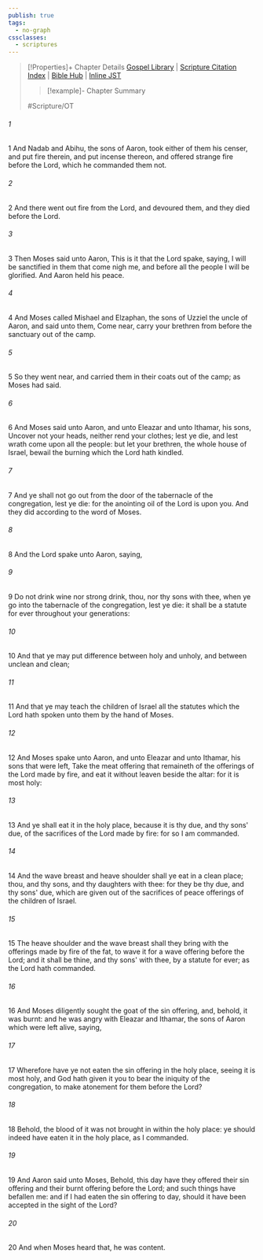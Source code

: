 ```yaml
---
publish: true
tags:
  - no-graph
cssclasses:
  - scriptures
---
```

>[!Properties]+ Chapter Details
>[Gospel Library](https://churchofjesuschrist.org/study/scriptures/ot/lev/10?lang=eng)    |    [Scripture Citation Index](https://scriptures.byu.edu/#0670a::c0670a)    |    [Bible Hub](https://biblehub.com/leviticus/10.htm)    |    [Inline JST](https://scripturetoolbox.com/html/ic/Leviticus/10.html)
>>[!example]- Chapter Summary
>> 
> 
>
>#Scripture/OT
###### 1
1 And Nadab and Abihu, the sons of Aaron, took either of them his censer, and put fire therein, and put incense thereon, and offered strange fire before the Lord, which he commanded them not.
###### 2
2 And there went out fire from the Lord, and devoured them, and they died before the Lord.
###### 3
3 Then Moses said unto Aaron, This is it that the Lord spake, saying, I will be sanctified in them that come nigh me, and before all the people I will be glorified. And Aaron held his peace.
###### 4
4 And Moses called Mishael and Elzaphan, the sons of Uzziel the uncle of Aaron, and said unto them, Come near, carry your brethren from before the sanctuary out of the camp.
###### 5
5 So they went near, and carried them in their coats out of the camp; as Moses had said.
###### 6
6 And Moses said unto Aaron, and unto Eleazar and unto Ithamar, his sons, Uncover not your heads, neither rend your clothes; lest ye die, and lest wrath come upon all the people: but let your brethren, the whole house of Israel, bewail the burning which the Lord hath kindled.
###### 7
7 And ye shall not go out from the door of the tabernacle of the congregation, lest ye die: for the anointing oil of the Lord is upon you. And they did according to the word of Moses.
###### 8
8 And the Lord spake unto Aaron, saying,
###### 9
9 Do not drink wine nor strong drink, thou, nor thy sons with thee, when ye go into the tabernacle of the congregation, lest ye die: it shall be a statute for ever throughout your generations:
###### 10
10 And that ye may put difference between holy and unholy, and between unclean and clean;
###### 11
11 And that ye may teach the children of Israel all the statutes which the Lord hath spoken unto them by the hand of Moses.
###### 12
12 And Moses spake unto Aaron, and unto Eleazar and unto Ithamar, his sons that were left, Take the meat offering that remaineth of the offerings of the Lord made by fire, and eat it without leaven beside the altar: for it is most holy:
###### 13
13 And ye shall eat it in the holy place, because it is thy due, and thy sons' due, of the sacrifices of the Lord made by fire: for so I am commanded.
###### 14
14 And the wave breast and heave shoulder shall ye eat in a clean place; thou, and thy sons, and thy daughters with thee: for they be thy due, and thy sons' due, which are given out of the sacrifices of peace offerings of the children of Israel.
###### 15
15 The heave shoulder and the wave breast shall they bring with the offerings made by fire of the fat, to wave it for a wave offering before the Lord; and it shall be thine, and thy sons' with thee, by a statute for ever; as the Lord hath commanded.
###### 16
16 And Moses diligently sought the goat of the sin offering, and, behold, it was burnt: and he was angry with Eleazar and Ithamar, the sons of Aaron which were left alive, saying,
###### 17
17 Wherefore have ye not eaten the sin offering in the holy place, seeing it is most holy, and God hath given it you to bear the iniquity of the congregation, to make atonement for them before the Lord?
###### 18
18 Behold, the blood of it was not brought in within the holy place: ye should indeed have eaten it in the holy place, as I commanded.
###### 19
19 And Aaron said unto Moses, Behold, this day have they offered their sin offering and their burnt offering before the Lord; and such things have befallen me: and if I had eaten the sin offering to day, should it have been accepted in the sight of the Lord?
###### 20
20 And when Moses heard that, he was content.
